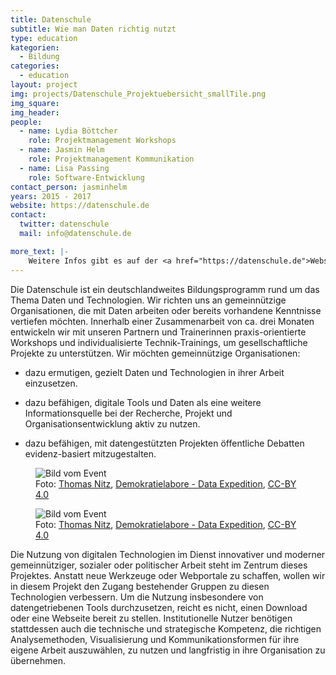 ```yaml
---
title: Datenschule
subtitle: Wie man Daten richtig nutzt
type: education
kategorien:
  - Bildung
categories:
  - education
layout: project
img: projects/Datenschule_Projektuebersicht_smallTile.png
img_square:
img_header:
people:
  - name: Lydia Böttcher
    role: Projektmanagement Workshops
  - name: Jasmin Helm
    role: Projektmanagement Kommunikation
  - name: Lisa Passing
    role: Software-Entwicklung
contact_person: jasminhelm
years: 2015 - 2017
website: https://datenschule.de
contact:
  twitter: datenschule
  mail: info@datenschule.de

more_text: |-
    Weitere Infos gibt es auf der <a href="https://datenschule.de">Website</a> der Datenschule.
---
```

Die Datenschule ist ein deutschlandweites Bildungsprogramm rund um das Thema Daten und Technologien. Wir richten uns an gemeinnützige Organisationen, die mit Daten arbeiten oder bereits vorhandene Kenntnisse vertiefen möchten. Innerhalb einer Zusammenarbeit von ca. drei Monaten entwickeln wir mit unseren Partnern und Trainerinnen praxis-orientierte Workshops und individualisierte Technik-Trainings, um gesellschaftliche Projekte zu unterstützen.
Wir möchten gemeinnützige Organisationen:

+ dazu ermutigen, gezielt Daten und Technologien in ihrer Arbeit einzusetzen.

+ dazu befähigen, digitale Tools und Daten als eine weitere Informationsquelle bei der Recherche, Projekt
und Organisationsentwicklung aktiv zu nutzen.

+ dazu befähigen, mit datengestützten Projekten öffentliche Debatten evidenz-basiert mitzugestalten.


<div class="two-img offset-lg-2">
  <figure class="license">
    <img alt="Bild vom Event" src="/files/projects/datenschule_img_1.jpg">
        <figcaption>Foto: <a href="//tnt-fotoart.de">Thomas Nitz</a>, <a href=https://www.flickr.com/photos/okfde/42889539312/in/album-72157696546500561/>Demokratielabore - Data Expedition</a>, <a href="https://creativecommons.org/licenses/by/4.0/">CC-BY 4.0</a></figcaption>
    </figure>
    <figure class="license">
    <img alt="Bild vom Event" src="/files/projects/datenschule_img_2.jpg">
        <figcaption>Foto: <a href="//tnt-fotoart.de">Thomas Nitz</a>, <a href="https://www.flickr.com/photos/okfde/42939106321/in/album-72157696546500561/">Demokratielabore - Data Expedition</a>, <a href="https://creativecommons.org/licenses/by/4.0/">CC-BY 4.0</a></figcaption>
    </figure>
</div>


Die Nutzung von digitalen Technologien im Dienst innovativer und moderner gemeinnütziger, sozialer oder politischer Arbeit steht im Zentrum dieses Projektes. Anstatt neue Werkzeuge oder Webportale zu schaffen, wollen wir in diesem Projekt den Zugang bestehender Gruppen zu diesen Technologien verbessern. Um die Nutzung insbesondere von datengetriebenen Tools durchzusetzen, reicht es nicht, einen Download oder eine Webseite bereit zu stellen. Institutionelle Nutzer benötigen stattdessen auch die technische und strategische Kompetenz, die richtigen Analysemethoden, Visualisierung und Kommunikationsformen für ihre eigene Arbeit auszuwählen, zu nutzen und langfristig in ihre Organisation zu übernehmen.
